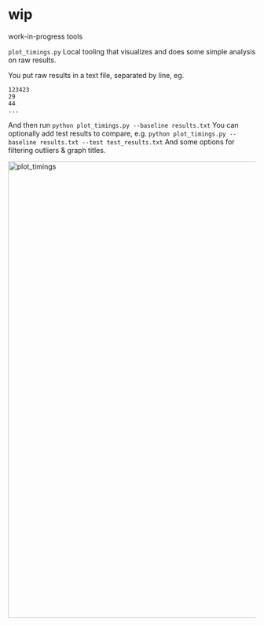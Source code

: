 # wip
work-in-progress tools

`plot_timings.py`
Local tooling that visualizes and does some simple analysis on raw results.

You put raw results in a text file, separated by line, eg.

```
123423
29
44
...
```

And then run
`python plot_timings.py --baseline results.txt`
You can optionally add test results to compare, e.g.
`python plot_timings.py --baseline results.txt --test test_results.txt`
And some options for filtering outliers & graph titles.

<img width="927" alt="plot_timings" src="https://user-images.githubusercontent.com/44072237/115725085-88ee6200-a34f-11eb-8cc3-2550220ef308.png">
